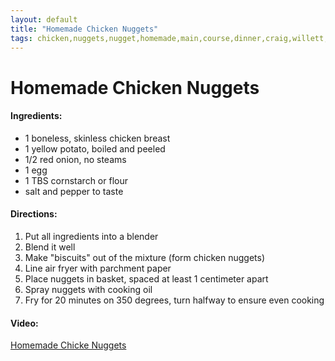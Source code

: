 ```yaml
---
layout: default
title: "Homemade Chicken Nuggets"
tags: chicken,nuggets,nugget,homemade,main,course,dinner,craig,willett,kristen,robert,marchionne
---
```

# Homemade Chicken Nuggets

#### Ingredients:
- 1 boneless, skinless chicken breast
- 1 yellow potato, boiled and peeled
- 1/2 red onion, no steams
- 1 egg
- 1 TBS cornstarch or flour
- salt and pepper to taste

#### Directions:
1. Put all ingredients into a blender
2. Blend it well
3. Make "biscuits" out of the mixture (form chicken nuggets)
4. Line air fryer with parchment paper
5. Place nuggets in basket, spaced at least 1 centimeter apart
6. Spray nuggets with cooking oil
7. Fry for 20 minutes on 350 degrees, turn halfway to ensure even cooking

#### Video:
[Homemade Chicke Nuggets](https://www.facebook.com/reel/713925660507550?mibextid=9drbnH&s=yWDuG2&fs=e)
